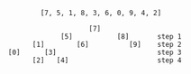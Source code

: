                               [7, 5, 1, 8, 3, 6, 0, 9, 4, 2]

                                          [7]
                                   [5]           [8]       step 1
                            [1]        [6]          [9]    step 2
                      [0]      [3]                         step 3
                            [2]   [4]                      step 4

<!-- Root=7  sağında(8.9)  solunda(0,1,2,3,4,5,6) -->
                                         